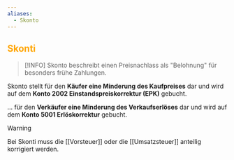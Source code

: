 ```yaml
---
aliases:
  - Skonto
---
```

## <font color = "orange">Skonti</font>

>[!INFO]
>Skonto beschreibt einen Preisnachlass als "Belohnung" für besonders frühe Zahlungen.

Skonto stellt für den **Käufer eine Minderung des Kaufpreises** dar und wird auf dem **Konto 2002 Einstandspreiskorrektur (EPK)** gebucht.

... für den **Verkäufer eine Minderung des Verkaufserlöses** dar und wird auf dem **Konto 5001 Erlöskorrektur** gebucht.

>[!WARNING]
>Bei Skonti muss die [[Vorsteuer]] oder die [[Umsatzsteuer]] anteilig korrigiert werden.

